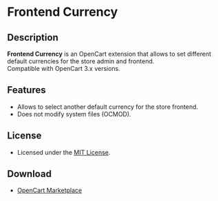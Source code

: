 # Frontend Currency

## Description
**Frontend Currency** is an OpenCart extension that allows to set different default currencies for the store admin and frontend.  
Compatible with OpenCart 3.x versions.

## Features
* Allows to select another default currency for the store frontend.
* Does not modify system files (OCMOD).

## License
* Licensed under the [MIT License](../LICENSE.txt).

## Download
* [OpenCart Marketplace](https://www.opencart.com/index.php?route=marketplace/extension/info&extension_id=45846)
